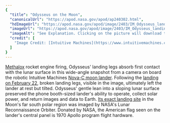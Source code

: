 ```yaml
---
{
  "title": "Odysseus on the Moon",
  "canonicalUrl": "https://apod.nasa.gov/apod/ap240302.html",
  "hdImageUrl": "https://apod.nasa.gov/apod/image/2403/IM_Odysseus_landing-2048x1118.png",
  "imageUrl": "https://apod.nasa.gov/apod/image/2403/IM_Odysseus_landing-1100x600.png",
  "imageAlt": "See Explanation. Clicking on the picture will download the highest resolution version available.",
  "credit": [
    "Image Credit: [Intuitive Machines](https://www.intuitivemachines.com/)"
  ]
}
---
```


[Methalox](https://apod.nasa.gov/apod/ap230406.html) rocket engine firing, Odysseus' landing legs absorb first contact with the lunar surface in this wide-angle snapshot from a camera on board the robotic Intuitive Machines [Nova-C moon lander](https://en.wikipedia.org/wiki/Intuitive_Machines_Nova-C). Following the [landing on February 22](https://blogs.nasa.gov/artemis/2024/02/28/nasa-intuitive-machines-share-images-from-the-moon-provide-science-updates/), broken landing legs, visible in the image, ultimately left the lander at rest but tilted. Odysseus' gentle lean into a sloping lunar surface preserved the phone booth-sized lander's ability to operate, collect solar power, and return images and data to Earth. [Its exact landing site](https://www.nasa.gov/missions/lro/nasas-lro-images-intuitive-machines-odysseus-lander/) in the Moon's far south polar region was imaged by NASA's Lunar Reconnaissance Orbiter. Donated by NASA, the American flag seen on the lander's central panel is 1970 Apollo program flight hardware.
